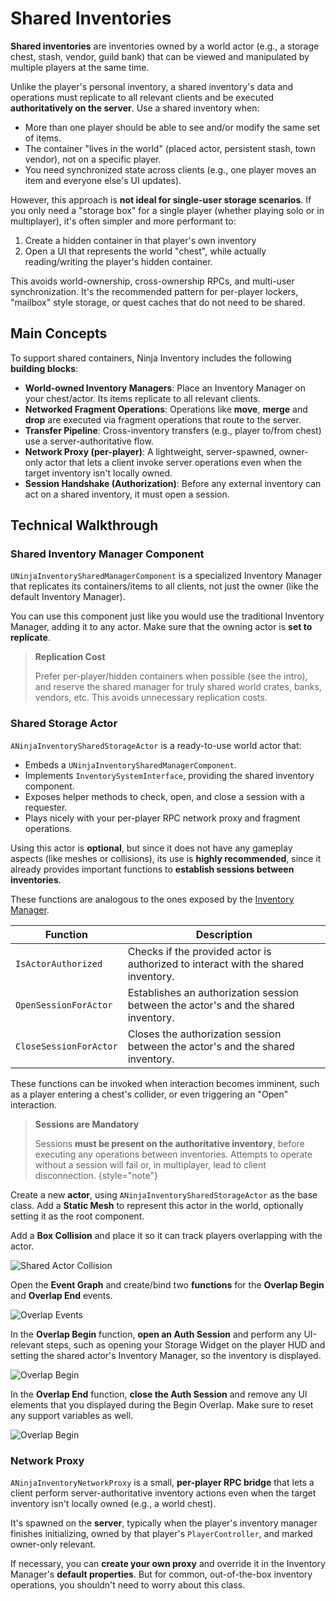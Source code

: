 # Shared Inventories
<primary-label ref="inventory"/>
<secondary-label ref="advanced"/>

**Shared inventories** are inventories owned by a world actor (e.g., a storage chest, stash, vendor, guild bank) that can 
be viewed and manipulated by multiple players at the same time. 

Unlike the player's personal inventory, a shared inventory's data and operations must replicate to all relevant clients 
and be executed **authoritatively on the server**. Use a shared inventory when:

- More than one player should be able to see and/or modify the same set of items.
- The container "lives in the world" (placed actor, persistent stash, town vendor), not on a specific player.
- You need synchronized state across clients (e.g., one player moves an item and everyone else's UI updates).

However, this approach is **not ideal for single-user storage scenarios**. If you only need a "storage box" for a single 
player (whether playing solo or in multiplayer), it's often simpler and more performant to:

1. Create a hidden container in that player's own inventory
2. Open a UI that represents the world "chest", while actually reading/writing the player's hidden container.

This avoids world-ownership, cross-ownership RPCs, and multi-user synchronization. It's the recommended pattern for 
per-player lockers, "mailbox" style storage, or quest caches that do not need to be shared.

## Main Concepts

To support shared containers, Ninja Inventory includes the following **building blocks**:

- **World-owned Inventory Managers**: Place an Inventory Manager on your chest/actor. Its items replicate to all relevant clients.
- **Networked Fragment Operations**: Operations like **move**, **merge** and **drop** are executed via fragment operations that route to the server.
- **Transfer Pipeline**: Cross-inventory transfers (e.g., player to/from chest) use a server-authoritative flow.
- **Network Proxy (per-player)**: A lightweight, server-spawned, owner-only actor that lets a client invoke server operations even when the target inventory isn't locally owned.
- **Session Handshake (Authorization)**: Before any external inventory can act on a shared inventory, it must open a session.

## Technical Walkthrough

### Shared Inventory Manager Component

`UNinjaInventorySharedManagerComponent` is a specialized Inventory Manager that replicates its containers/items to all 
clients, not just the owner (like the default Inventory Manager).

You can use this component just like you would use the traditional Inventory Manager, adding it to any actor. Make sure
that the owning actor is **set to replicate**. 

> **Replication Cost**
> 
> Prefer per-player/hidden containers when possible (see the intro), and reserve the shared manager for truly shared 
> world crates, banks, vendors, etc. This avoids unnecessary replication costs.

### Shared Storage Actor

`ANinjaInventorySharedStorageActor` is a ready-to-use world actor that:

- Embeds a `UNinjaInventorySharedManagerComponent`.
- Implements `InventorySystemInterface`, providing the shared inventory component.
- Exposes helper methods to check, open, and close a session with a requester.
- Plays nicely with your per-player RPC network proxy and fragment operations.

Using this actor is **optional**, but since it does not have any gameplay aspects (like meshes or collisions), its use
is **highly recommended**, since it already provides important functions to **establish sessions between inventories**.

These functions are analogous to the ones exposed by the [Inventory Manager](inv_inventory_management.md#authorization-sessions).

| Function               | Description                                                                        |
|------------------------|------------------------------------------------------------------------------------|
| `IsActorAuthorized`    | Checks if the provided actor is authorized to interact with the shared inventory.  |
| `OpenSessionForActor`  | Establishes an authorization session between the actor's and the shared inventory. |
| `CloseSessionForActor` | Closes the authorization session between the actor's and the shared inventory.     |

These functions can be invoked when interaction becomes imminent, such as a player entering a chest's collider, or even
triggering an "Open" interaction. 

> **Sessions are Mandatory**
> 
> Sessions **must be present on the authoritative inventory**, before executing any operations between inventories. 
> Attempts to operate without a session will fail or, in multiplayer, lead to client disconnection.
{style="note"}

<procedure title="Creating a Shared Inventory Actor" collapsible="true" default-state="expanded">
    <step>Create a new <b>actor</b>, using <code>ANinjaInventorySharedStorageActor</code> as the base class.</step>
    <step>Add a <b>Static Mesh</b> to represent this actor in the world, optionally setting it as the root component.</step>
    <step>
        <p>Add a <b>Box Collision</b> and place it so it can track players overlapping with the actor.</p>
        <img src="inv_advanced_shared_actor.png" alt="Shared Actor Collision" thumbnail="true" border-effect="line"/>
    </step>
    <step>
        <p>Open the <b>Event Graph</b> and create/bind two <b>functions</b> for the <b>Overlap Begin</b> and <b>Overlap End</b> events.</p>
        <img src="inv_advanced_shared_actor_begin_play.png" alt="Overlap Events" thumbnail="true" border-effect="line"/>
    </step>
    <step>
        <p>In the <b>Overlap Begin</b> function, <b>open an Auth Session</b> and perform any UI-relevant steps, such as opening your Storage Widget on the player HUD and setting the shared actor's Inventory Manager, so the inventory is displayed.</p>
        <img src="inv_advanced_shared_actor_overlap.png" alt="Overlap Begin" thumbnail="true" border-effect="line"/>
    </step>
    <step>
        <p>In the <b>Overlap End</b> function, <b>close the Auth Session</b> and remove any UI elements that you displayed during the Begin Overlap. Make sure to reset any support variables as well.</p>
        <img src="inv_advanced_shared_actor_overlap_end.png" alt="Overlap Begin" thumbnail="true" border-effect="line"/>
    </step>
</procedure>

### Network Proxy

`ANinjaInventoryNetworkProxy` is a small, **per-player RPC bridge** that lets a client perform server-authoritative inventory 
actions even when the target inventory isn't locally owned (e.g., a world chest). 

It's spawned on the **server**, typically when the player's inventory manager finishes initializing, owned by that player's 
`PlayerController`, and marked owner-only relevant. 

If necessary, you can **create your own proxy** and override it in the Inventory Manager's **default properties**. But 
for common, out-of-the-box inventory operations, you shouldn't need to worry about this class.